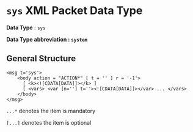 `sys` XML Packet Data Type
==========================

__Data Type__              : `sys`

__Data Type abbreviation : `system`__

## General Structure

```
<msg t='sys'>
    <body action = "ACTION*" [ t = '' ] r = '-1'> 
      [ <k><![CDATA[DATA]]></k> ]
      [ <vars> <var [n=''] t=''><![CDATA[DATA]]></var> ... </vars>
	</body>
</msg>
```

`...*` denotes the item is mandatory

`[...]` denotes the item is optional
